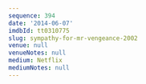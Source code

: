```yaml
---
sequence: 394
date: '2014-06-07'
imdbId: tt0310775
slug: sympathy-for-mr-vengeance-2002
venue: null
venueNotes: null
medium: Netflix
mediumNotes: null
---
```


